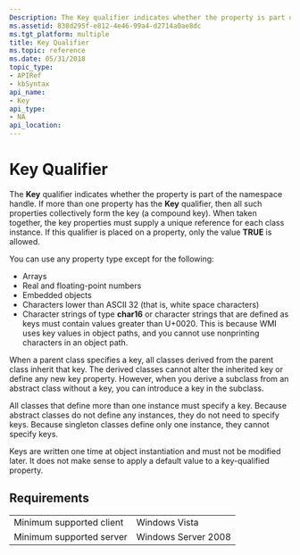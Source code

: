 ```yaml
---
Description: The Key qualifier indicates whether the property is part of the namespace handle.
ms.assetid: 838d295f-e812-4e46-99a4-d2714a0ae8dc
ms.tgt_platform: multiple
title: Key Qualifier
ms.topic: reference
ms.date: 05/31/2018
topic_type: 
- APIRef
- kbSyntax
api_name: 
- Key
api_type: 
- NA
api_location: 
---
```


# Key Qualifier

The **Key** qualifier indicates whether the property is part of the namespace handle. If more than one property has the **Key** qualifier, then all such properties collectively form the key (a compound key). When taken together, the key properties must supply a unique reference for each class instance. If this qualifier is placed on a property, only the value **TRUE** is allowed.

You can use any property type except for the following:

-   Arrays
-   Real and floating-point numbers
-   Embedded objects
-   Characters lower than ASCII 32 (that is, white space characters)
-   Character strings of type **char16** or character strings that are defined as keys must contain values greater than U+0020. This is because WMI uses key values in object paths, and you cannot use nonprinting characters in an object path.

When a parent class specifies a key, all classes derived from the parent class inherit that key. The derived classes cannot alter the inherited key or define any new key property. However, when you derive a subclass from an abstract class without a key, you can introduce a key in the subclass.

All classes that define more than one instance must specify a key. Because abstract classes do not define any instances, they do not need to specify keys. Because singleton classes define only one instance, they cannot specify keys.

Keys are written one time at object instantiation and must not be modified later. It does not make sense to apply a default value to a key-qualified property.

## Requirements



|                                     |                                |
|-------------------------------------|--------------------------------|
| Minimum supported client<br/> | Windows Vista<br/>       |
| Minimum supported server<br/> | Windows Server 2008<br/> |



 

 




